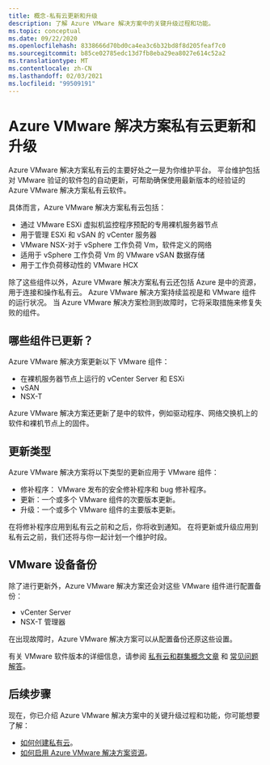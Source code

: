 ```yaml
---
title: 概念-私有云更新和升级
description: 了解 Azure VMware 解决方案中的关键升级过程和功能。
ms.topic: conceptual
ms.date: 09/22/2020
ms.openlocfilehash: 8338666d70bd0ca4ea3c6b32bd8f8d205feaf7c0
ms.sourcegitcommit: b85ce02785edc13d7fb8eba29ea8027e614c52a2
ms.translationtype: MT
ms.contentlocale: zh-CN
ms.lasthandoff: 02/03/2021
ms.locfileid: "99509191"
---
```

# <a name="azure-vmware-solution-private-cloud-updates-and-upgrades"></a>Azure VMware 解决方案私有云更新和升级

Azure VMware 解决方案私有云的主要好处之一是为你维护平台。 平台维护包括对 VMware 验证的软件包的自动更新，可帮助确保使用最新版本的经验证的 Azure VMware 解决方案私有云软件。

具体而言，Azure VMware 解决方案私有云包括：

- 通过 VMware ESXi 虚拟机监控程序预配的专用裸机服务器节点 
- 用于管理 ESXi 和 vSAN 的 vCenter 服务器 
- VMware NSX-对于 vSphere 工作负荷 Vm，软件定义的网络  
- 适用于 vSphere 工作负荷 Vm 的 VMware vSAN 数据存储  
- 用于工作负荷移动性的 VMware HCX  

除了这些组件以外，Azure VMware 解决方案私有云还包括 Azure 是中的资源，用于连接和操作私有云。 Azure VMware 解决方案持续监视是和 VMware 组件的运行状况。 当 Azure VMware 解决方案检测到故障时，它将采取措施来修复失败的组件。 

## <a name="what-components-get-updated"></a>哪些组件已更新？   

Azure VMware 解决方案更新以下 VMware 组件： 

- 在裸机服务器节点上运行的 vCenter Server 和 ESXi 
- vSAN 
- NSX-T 

Azure VMware 解决方案还更新了是中的软件，例如驱动程序、网络交换机上的软件和裸机节点上的固件。 

## <a name="types-of-updates"></a>更新类型

Azure VMware 解决方案将以下类型的更新应用于 VMware 组件：

- 修补程序： VMware 发布的安全修补程序和 bug 修补程序。 
- 更新：一个或多个 VMware 组件的次要版本更新。 
- 升级：一个或多个 VMware 组件的主要版本更新。

在将修补程序应用到私有云之前和之后，你将收到通知。 在将更新或升级应用到私有云之前，我们还将与你一起计划一个维护时段。 

## <a name="vmware-appliance-backup"></a>VMware 设备备份 

除了进行更新外，Azure VMware 解决方案还会对这些 VMware 组件进行配置备份：

- vCenter Server 
- NSX-T 管理器 

在出现故障时，Azure VMware 解决方案可以从配置备份还原这些设置。 

有关 VMware 软件版本的详细信息，请参阅 [私有云和群集概念文章](concepts-private-clouds-clusters.md) 和 [常见问题解答](faq.md)。

## <a name="next-steps"></a>后续步骤

现在，你已介绍 Azure VMware 解决方案中的关键升级过程和功能，你可能想要了解：

- [如何创建私有云](tutorial-create-private-cloud.md)。
- [如何启用 Azure VMware 解决方案资源](enable-azure-vmware-solution.md)。

<!-- LINKS - external -->

<!-- LINKS - internal -->
